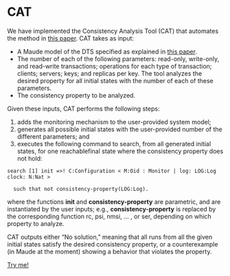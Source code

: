 # CAT

We have implemented the Consistency Analysis Tool (CAT) that automates the method in [this paper](https://github.com/siliunobi/cat/blob/master/tacas19_tr.pdf). CAT takes as input:

- A Maude model of the DTS specified as explained in [this paper](https://github.com/siliunobi/cat/blob/master/tacas19_tr.pdf).
- The number of each of the following parameters: read-only, write-only, and read-write transactions; operations for each type of transaction; clients; servers; keys; and replicas per key. The tool analyzes the desired property for all initial states with the number of each of these parameters.
- The consistency property to be analyzed.

Given these inputs, CAT performs the following steps:

1. adds the monitoring mechanism to the user-provided system model;
2. generates all possible initial states with the user-provided number of the different parameters; and
3. executes the following command to search, from all generated initial states, for one reachablefinal state where the consistency property does not hold:

```
search [1] init =>! C:Configuration < M:Oid : Monitor | log: LOG:Log clock: N:Nat >

  such that not consistency-property(LOG:Log).
```

where the functions **init** and **consistency-property** are parametric, and are instantiated by the user inputs; e.g., **consistency-property** is replaced by the corresponding function rc, psi, nmsi, ... , or ser, depending on which property to analyze.

CAT outputs either “No solution,” meaning that all runs from all the given initial states satisfy the desired consistency property, or a counterexample (in Maude at the moment) showing a behavior that violates the property.

[Try me!](https://github.com/siliunobi/cat/blob/master/tool/)
